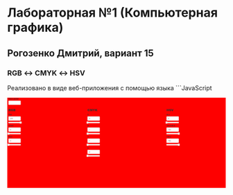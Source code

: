 # Лабораторная №1 (Компьютерная графика)

## Рогозенко Дмитрий, вариант 15

### RGB ↔ CMYK ↔ HSV 

Реализовано в виде веб-приложения с помощью языка ```JavaScript

![Work example](https://github.com/RedExtreme12/redextreme12.github.io/blob/main/readmescreens/example_work_1.gif)
